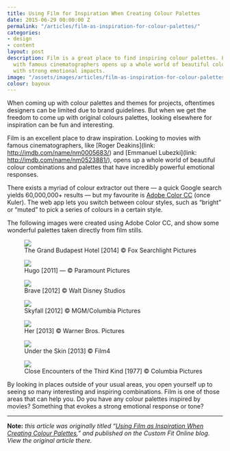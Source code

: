 ```yaml
---
title: Using Film for Inspiration When Creating Colour Palettes
date: 2015-06-29 00:00:00 Z
permalink: "/articles/film-as-inspiration-for-colour-palettes/"
categories:
- design
- content
layout: post
description: Film is a great place to find inspiring colour palettes. Looking to movies
  with famous cinematographers opens up a whole world of beautiful colour combinations
  with strong emotional impacts.
image: "/assets/images/articles/film-as-inspiration-for-colour-palettes/film-as-inspiration-for-colour-palettes.png"
colour: bayoux
---
```


When coming up with colour palettes and themes for projects, oftentimes designers can be limited due to brand guidelines. But when we get the freedom to come up with original colours palettes, looking elsewhere for inspiration can be fun and interesting.

Film is an excellent place to draw inspiration. Looking to movies with famous cinematographers, like [Roger Deakins](link: http://imdb.com/name/nm0005683/) and [Emmanuel Lubezki](link: http://imdb.com/name/nm0523881/), opens up a whole world of beautiful colour combinations and palettes that have incredibly powerful emotional responses.

There exists a myriad of colour extractor out there — a quick Google search yields 60,000,000+ results —  but my favourite is [Adobe Color CC](https://color.adobe.com/) (once Kuler). The web app lets you switch between colour styles, such as “bright” or “muted” to pick a series of colours in a certain style.

The following images were created using Adobe Color CC, and show some wonderful palettes taken directly from film stills.

<figure>
    <img src="{{site.url}}/assets/images/articles/film-as-inspiration-for-colour-palettes/colour-in-film-grand-budapest-hotel.jpg" />
    <figcaption>The Grand Budapest Hotel [2014] © Fox Searchlight Pictures</figcaption>
</figure>

<figure>
    <img src="{{site.url}}/assets/images/articles/film-as-inspiration-for-colour-palettes/colour-in-film-hugo.jpg" />
    <figcaption>Hugo [2011] — © Paramount Pictures</figcaption>
</figure>

<figure>
    <img src="{{site.url}}/assets/images/articles/film-as-inspiration-for-colour-palettes/colour-in-film-brave.jpg" />
    <figcaption>Brave [2012] © Walt Disney Studios</figcaption>
</figure>

<figure>
    <img src="{{site.url}}/assets/images/articles/film-as-inspiration-for-colour-palettes/colour-in-film-skyfall.jpg" />
    <figcaption>Skyfall [2012] © MGM/Columbia Pictures</figcaption>
</figure>

<figure>
    <img src="{{site.url}}/assets/images/articles/film-as-inspiration-for-colour-palettes/colour-in-film-her.jpg" />
    <figcaption>Her [2013] © Warner Bros. Pictures</figcaption>
</figure>

<figure>
    <img src="{{site.url}}/assets/images/articles/film-as-inspiration-for-colour-palettes/colour-in-film-under-the-skin.jpg" />
    <figcaption>Under the Skin [2013] © Film4</figcaption>
</figure>

<figure>
    <img src="{{site.url}}/assets/images/articles/film-as-inspiration-for-colour-palettes/colour-in-film-close-encounters.png" />
    <figcaption>Close Encounters of the Third Kind [1977] © Columbia Pictures</figcaption>
</figure>

By looking in places outside of your usual areas, you open yourself up to seeing so many interesting and inspiring combinations. Film is one of those areas that can help you. Do you have any colour palettes inspired by movies? Something that evokes a strong emotional response or tone?

***

**Note:** *this article was originally titled “[Using Film as Inspiration When Creating Colour Palettes]( http://customfitonline.com/news/2015/7/6/film-as-inspiration-for-colour-palettes/),” and published on the Custom Fit Online blog. View the original article there.*
